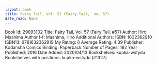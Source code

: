 ```yaml
---
layout: book
title: Fairy Tail, Vol. 57 (Fairy Tail,  no. 57)
date_read: None
---
```


Book Id: 29093102
Title: Fairy Tail, Vol. 57 (Fairy Tail, #57)
Author: Hiro Mashima
Author l-f: Mashima, Hiro
Additional Authors: 
ISBN: 1632362910
ISBN13: 9781632362919
My Rating: 0
Average Rating: 4.39
Publisher: Kodansha Comics
Binding: Paperback
Number of Pages: 192
Year Published: 2016
Date Added: 2020/04/13
Bookshelves: kupka-wstydu
Bookshelves with positions: kupka-wstydu (#1327)

